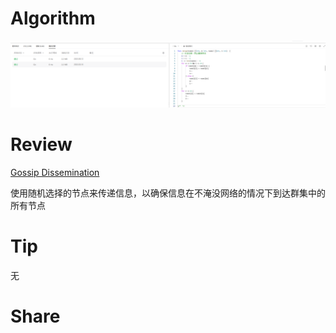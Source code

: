 # Algorithm

![算法](../../../images/temp/ricardoyu-2023-08-20-lc.png "算法")

# Review

[Gossip Dissemination](https://martinfowler.com/articles/patterns-of-distributed-systems/gossip-dissemination.html)

使用随机选择的节点来传递信息，以确保信息在不淹没网络的情况下到达群集中的所有节点

# Tip

无

# Share
